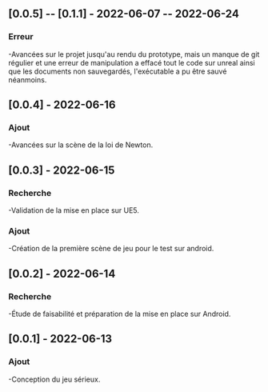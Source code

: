 ## [0.0.5] -- [0.1.1] - 2022-06-07 -- 2022-06-24
### Erreur
-Avancées sur le projet jusqu'au rendu du prototype, mais un manque de git régulier et une erreur de manipulation a effacé tout le code sur unreal ainsi que les documents non sauvegardés, l'exécutable a pu être sauvé néanmoins.

## [0.0.4] - 2022-06-16
### Ajout
-Avancées sur la scène de la loi de Newton.

## [0.0.3] - 2022-06-15
### Recherche
-Validation de la mise en place sur UE5.
### Ajout
-Création de la première scène de jeu pour le test sur android.

## [0.0.2] - 2022-06-14
### Recherche
-Étude de faisabilité et préparation de la mise en place sur Android.

## [0.0.1] - 2022-06-13
### Ajout
-Conception du jeu sérieux.